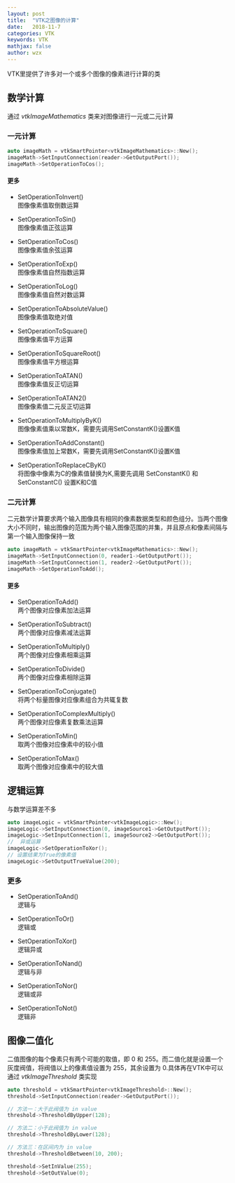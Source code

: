 ```yaml
---
layout: post
title:  "VTK之图像的计算"
date:   2018-11-7
categories: VTK
keywords: VTK
mathjax: false
author: wzx
---
```


VTK里提供了许多对一个或多个图像的像素进行计算的类




## 数学计算
通过 *vtkImageMathematics* 类来对图像进行一元或二元计算
### 一元计算

```c++
auto imageMath = vtkSmartPointer<vtkImageMathematics>::New();
imageMath->SetInputConnection(reader->GetOutputPort());
imageMath->SetOperationToCos();
```
#### 更多
- SetOperationToInvert()  
图像像素值取倒数运算

- SetOperationToSin()  
图像像素值正弦运算

- SetOperationToCos()  
图像像素值余弦运算

- SetOperationToExp()  
图像像素值自然指数运算

- SetOperationToLog()  
图像像素值自然对数运算

- SetOperationToAbsoluteValue()  
图像像素值取绝对值

- SetOperationToSquare()  
图像像素值平方运算

-	SetOperationToSquareRoot()  
图像像素值平方根运算

-	SetOperationToATAN()  
图像像素值反正切运算

-	SetOperationToATAN2()  
图像像素值二元反正切运算

- SetOperationToMultiplyByK()  
图像像素值乘以常数K，需要先调用SetConstantK()设置K值

- SetOperationToAddConstant()  
图像像素值加上常数K，需要先调用SetConstantK()设置K值

-	SetOperationToReplaceCByK()  
将图像中像素为C的像素值替换为K,需要先调用 SetConstantK() 和 SetConstantC() 设置K和C值

### 二元计算
二元数学计算要求两个输入图像具有相同的像素数据类型和颜色组分。当两个图像大小不同时，输出图像的范围为两个输入图像范围的并集，并且原点和像素间隔与第一个输入图像保持一致
```c++
auto imageMath = vtkSmartPointer<vtkImageMathematics>::New();
imageMath->SetInputConnection(0, reader1->GetOutputPort());
imageMath->SetInputConnection(1, reader2->GetOutputPort());
imageMath->SetOperationToAdd();
```
#### 更多
- SetOperationToAdd()  
两个图像对应像素加法运算

- SetOperationToSubtract()  
两个图像对应像素减法运算

- SetOperationToMultiply()  
两个图像对应像素相乘运算

- SetOperationToDivide()  
两个图像对应像素相除运算

- SetOperationToConjugate()  
将两个标量图像对应像素组合为共辄复数

- SetOperationToComplexMultiply()  
两个图像对应像素复数乘法运算

- SetOperationToMin()  
取两个图像对应像素中的较小值

- SetOperationToMax()  
取两个图像对应像素中的较大值

## 逻辑运算
与数学运算差不多
```c++
auto imageLogic = vtkSmartPointer<vtkImageLogic>::New();
imageLogic->SetInputConnection(0, imageSource1->GetOutputPort());
imageLogic->SetInputConnection(1, imageSource2->GetOutputPort());
//  异或运算
imageLogic->SetOperationToXor();
// 设置结果为True的像素值
imageLogic->SetOutputTrueValue(200);
```
### 更多
- SetOperationToAnd()  
逻辑与

- SetOperationToOr()   
逻辑或

- SetOperationToXor()  
逻辑异或

- SetOperationToNand()  
逻辑与非

- SetOperationToNor()  
逻辑或非

- SetOperationToNot()  
逻辑非

## 图像二值化
二值图像的每个像素只有两个可能的取值，即 0 和 255。而二值化就是设置一个灰度阀值，将阀值以上的像素值设置为 255，其余设置为 0.具体再在VTK中可以通过 *vtkImageThreshold* 类实现
```c++
auto threshold = vtkSmartPointer<vtkImageThreshold>::New();
threshold->SetInputConnection(reader->GetOutputPort());

// 方法一：大于此阀值为 in value
threshold->ThresholdByUpper(128);

// 方法二：小于此阀值为 in value
threshold->ThresholdByLower(128);

// 方法三：在区间内为 in value
threshold->ThresholdBetween(10, 200);

threshold->SetInValue(255);
threshold->SetOutValue(0);
```
